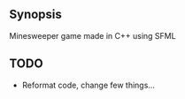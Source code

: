 ## Synopsis

Minesweeper game made in C++ using SFML

## TODO

- Reformat code, change few things...
